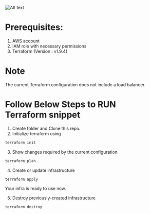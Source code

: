 ![Alt text](https://private-user-images.githubusercontent.com/115347107/363180078-edb54afc-4a7a-4fc2-abac-764773c35671.png?jwt=eyJhbGciOiJIUzI1NiIsInR5cCI6IkpXVCJ9.eyJpc3MiOiJnaXRodWIuY29tIiwiYXVkIjoicmF3LmdpdGh1YnVzZXJjb250ZW50LmNvbSIsImtleSI6ImtleTUiLCJleHAiOjE3MjUwMjMxNDIsIm5iZiI6MTcyNTAyMjg0MiwicGF0aCI6Ii8xMTUzNDcxMDcvMzYzMTgwMDc4LWVkYjU0YWZjLTRhN2EtNGZjMi1hYmFjLTc2NDc3M2MzNTY3MS5wbmc_WC1BbXotQWxnb3JpdGhtPUFXUzQtSE1BQy1TSEEyNTYmWC1BbXotQ3JlZGVudGlhbD1BS0lBVkNPRFlMU0E1M1BRSzRaQSUyRjIwMjQwODMwJTJGdXMtZWFzdC0xJTJGczMlMkZhd3M0X3JlcXVlc3QmWC1BbXotRGF0ZT0yMDI0MDgzMFQxMzAwNDJaJlgtQW16LUV4cGlyZXM9MzAwJlgtQW16LVNpZ25hdHVyZT01MTA1OWU1MmMyNjUxNzgzZWYwNDk4NjkxNTI3MDMzZmY0NGQyNjhkOTMxZTkzMzNmMWQ0YzVmYjVhNGJmYzc1JlgtQW16LVNpZ25lZEhlYWRlcnM9aG9zdCZhY3Rvcl9pZD0wJmtleV9pZD0wJnJlcG9faWQ9MCJ9.avMRif4sbBJhc4NA0QnkD-_aGA10DkLDNRC4a8A1OXY)

# Prerequisites:
1. AWS account
2. IAM role with necessary permissions
3. Terraform (Version : v1.9.4)

# Note
The current Terraform configuration does not include a load balancer.

# Follow Below Steps to RUN Terraform snippet

1. Create folder and Clone this repo.
2. Initialize terraform using 
```bash
terraform init
```
3. Show changes required by the current configuration 
```bash
terraform plan
```
4. Create or update infrastructure 
```bash
terraform apply
```
Your infra is ready to use now.

5. Destroy previously-created infrastructure 
```bash
terraform destroy
```

